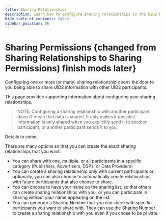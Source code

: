 ```yaml
---
title: Sharing Relationships
description: Learn how to configure sharing relationships in the UID2 Portal.
hide_table_of_contents: false
sidebar_position: 06
---
```


# Sharing Permissions {changed from Sharing Relationships to Sharing Permissions) finish mods later}

Configuring one or more (or many) sharing relationship opens the door to you being able to share UID2 information with other UID2 participants.

This page provides supporting information about configuring your sharing relationships.

>NOTE: Configuring a sharing relationship with another participant doesn't mean that data is shared. It only makes it possible. Information is only shared when you explicitly send it to another participant, or another participant sends it to you.

<!-- It includes the following:

- [xxx](#xxx)
  - [xxx](#xxx)
  - [xxx](#xxx)
- [xxx](#xxx)
  - [xxx](#xxx)
  - [xxx](#xxx)
- [xxx](#xxx)
- [xxx](#xxx) -->

Details to come.

There are many options so that you can create the exact sharing relationships that you want:

- You can share with one, multiple, or all participants in a specific category (Publishers, Advertisers, DSPs, or Data Providers)
- You can create a sharing relationship only with current participants or, optionally, you can also choose to automatically create relationships with future participants that also choose to share.
- You can choose to have your name on the sharing list, so that others can create sharing relationships with you, or you can participate in sharing without your name appearing on the list.
- You can generate a Sharing Number that you can share with specific participants you want to share with. They can use the Sharing Number to create a sharing relationship with you even if you chose to be private.
